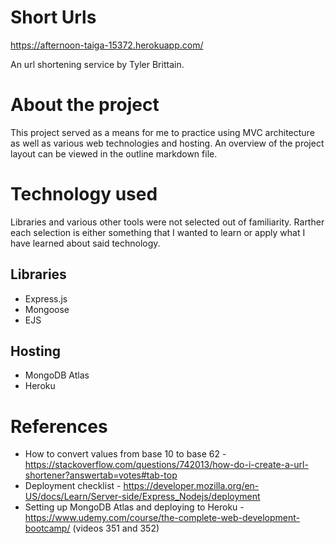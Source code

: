 # Short Urls
https://afternoon-taiga-15372.herokuapp.com/

An url shortening service by Tyler Brittain. 
# About the project
This project served as a means for me to practice using MVC architecture as well as various web technologies and hosting. An overview of the project layout can be viewed in the outline markdown file.
# Technology used
Libraries and various other tools were not selected out of familiarity. Rarther each selection is either something that I wanted to learn or apply what I have learned about said technology.
## Libraries
- Express.js
- Mongoose
- EJS

## Hosting 
- MongoDB Atlas
- Heroku

# References
- How to convert values from base 10 to base 62 - https://stackoverflow.com/questions/742013/how-do-i-create-a-url-shortener?answertab=votes#tab-top
- Deployment checklist - https://developer.mozilla.org/en-US/docs/Learn/Server-side/Express_Nodejs/deployment
- Setting up MongoDB Atlas and deploying to Heroku - https://www.udemy.com/course/the-complete-web-development-bootcamp/ (videos 351 and 352)





